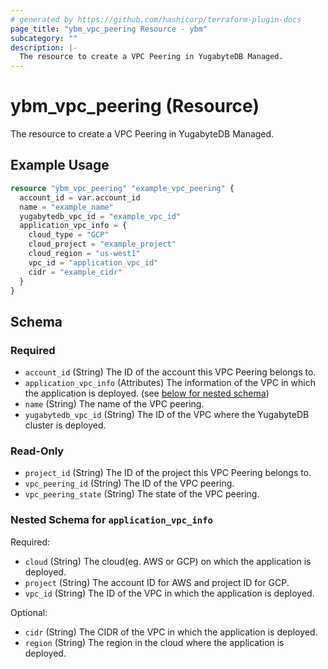 ```yaml
---
# generated by https://github.com/hashicorp/terraform-plugin-docs
page_title: "ybm_vpc_peering Resource - ybm"
subcategory: ""
description: |-
  The resource to create a VPC Peering in YugabyteDB Managed.
---
```


# ybm_vpc_peering (Resource)

The resource to create a VPC Peering in YugabyteDB Managed.

## Example Usage

```terraform
resource "ybm_vpc_peering" "example_vpc_peering" {
  account_id = var.account_id
  name = "example_name"
  yugabytedb_vpc_id = "example_vpc_id"
  application_vpc_info = {
    cloud_type = "GCP"
    cloud_project = "example_project"
    cloud_region = "us-west1"
    vpc_id = "application_vpc_id"
    cidr = "example_cidr"
  }
}
```

<!-- schema generated by tfplugindocs -->
## Schema

### Required

- `account_id` (String) The ID of the account this VPC Peering belongs to.
- `application_vpc_info` (Attributes) The information of the VPC in which the application is deployed. (see [below for nested schema](#nestedatt--application_vpc_info))
- `name` (String) The name of the VPC peering.
- `yugabytedb_vpc_id` (String) The ID of the VPC where the YugabyteDB cluster is deployed.

### Read-Only

- `project_id` (String) The ID of the project this VPC Peering belongs to.
- `vpc_peering_id` (String) The ID of the VPC peering.
- `vpc_peering_state` (String) The state of the VPC peering.

<a id="nestedatt--application_vpc_info"></a>
### Nested Schema for `application_vpc_info`

Required:

- `cloud` (String) The cloud(eg. AWS or GCP) on which the application is deployed.
- `project` (String) The account ID for AWS and project ID for GCP.
- `vpc_id` (String) The ID of the VPC in which the application is deployed.

Optional:

- `cidr` (String) The CIDR of the VPC in which the application is deployed.
- `region` (String) The region in the cloud where the application is deployed.


